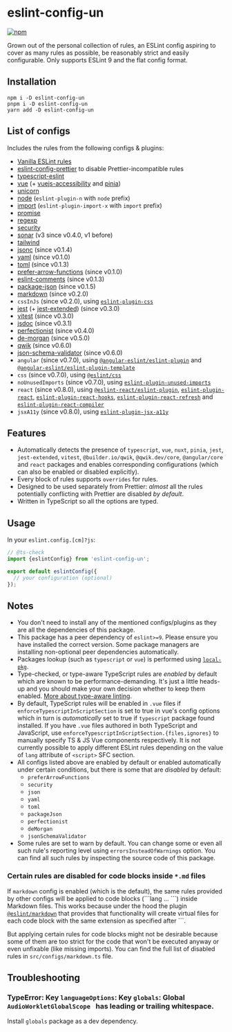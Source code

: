 # eslint-config-un

[![npm](https://img.shields.io/npm/v/eslint-config-un)](https://www.npmjs.com/package/eslint-config-un)

Grown out of the personal collection of rules, an ESLint config aspiring to cover as many rules as possible, be reasonably strict and easily configurable. Only supports ESLint 9 and the flat config format.

## Installation

```shell
npm i -D eslint-config-un
pnpm i -D eslint-config-un
yarn add -D eslint-config-un
```

## List of configs

Includes the rules from the following configs & plugins:
- [Vanilla ESLint rules](https://eslint.org/docs/latest/rules/)
- [eslint-config-prettier](https://www.npmjs.com/package/eslint-config-prettier) to disable Prettier-incompatible rules
- [typescript-eslint](https://typescript-eslint.io/rules/)
- [vue](https://eslint.vuejs.org/rules/) (+ [vuejs-accessibility](https://www.npmjs.com/package/eslint-plugin-vuejs-accessibility) and [pinia](https://www.npmjs.com/package/eslint-plugin-pinia))
- [unicorn](https://www.npmjs.com/package/eslint-plugin-unicorn)
- [node](https://www.npmjs.com/package/eslint-plugin-n) (`eslint-plugin-n` with `node` prefix)
- [import](https://www.npmjs.com/package/eslint-plugin-import-x) (`eslint-plugin-import-x` with `import` prefix)
- [promise](https://www.npmjs.com/package/eslint-plugin-promise)
- [regexp](https://www.npmjs.com/package/eslint-plugin-regexp)
- [security](https://www.npmjs.com/package/eslint-plugin-security)
- [sonar](https://www.npmjs.com/package/eslint-plugin-sonarjs) (v3 since v0.4.0, v1 before)
- [tailwind](https://www.npmjs.com/package/eslint-plugin-tailwindcss)
- [jsonc](https://www.npmjs.com/package/eslint-plugin-jsonc) (since v0.1.4)
- [yaml](https://www.npmjs.com/package/eslint-plugin-yaml) (since v0.1.0)
- [toml](https://www.npmjs.com/package/eslint-plugin-toml) (since v0.1.3)
- [prefer-arrow-functions](https://www.npmjs.com/package/eslint-plugin-prefer-arrow-functions) (since v0.1.0)
- [eslint-comments](https://www.npmjs.com/package/@eslint-community/eslint-plugin-eslint-comments) (since v0.1.3)
- [package-json](https://www.npmjs.com/package/eslint-plugin-package-json) (since v0.1.5)
- [markdown](https://www.npmjs.com/package/@eslint/markdown) (since v0.2.0)
- `cssInJs` (since v0.2.0), using [`eslint-plugin-css`](https://www.npmjs.com/package/eslint-plugin-css)
- [jest](https://www.npmjs.com/package/eslint-plugin-jest) (+ [jest-extended](https://www.npmjs.com/package/eslint-plugin-jest-extended)) (since v0.3.0)
- [vitest](https://www.npmjs.com/package/@vitest/eslint-plugin) (since v0.3.0)
- [jsdoc](https://www.npmjs.com/package/eslint-plugin-jsdoc) (since v0.3.1)
- [perfectionist](https://www.npmjs.com/package/eslint-plugin-perfectionist) (since v0.4.0)
- [de-morgan](https://www.npmjs.com/package/eslint-plugin-de-morgan) (since v0.5.0)
- [qwik](https://www.npmjs.com/package/eslint-plugin-qwik) (since v0.6.0)
- [json-schema-validator](https://www.npmjs.com/package/eslint-plugin-json-schema-validator) (since v0.6.0)
- `angular` (since v0.7.0), using [`@angular-eslint/eslint-plugin`](https://www.npmjs.com/package/@angular-eslint/eslint-plugin) and [`@angular-eslint/eslint-plugin-template`](https://www.npmjs.com/package/@angular-eslint/eslint-plugin-template)
- `css` (since v0.7.0), using [`@eslint/css`](https://www.npmjs.com/package/@eslint/css)
- `noUnusedImports` (since v0.7.0), using [`eslint-plugin-unused-imports`](https://www.npmjs.com/package/eslint-plugin-unused-imports)
- `react` (since v0.8.0), using [`@eslint-react/eslint-plugin`](https://www.npmjs.com/package/@eslint-react/eslint-plugin), [`eslint-plugin-react`](https://www.npmjs.com/package/eslint-plugin-react), [`eslint-plugin-react-hooks`](https://www.npmjs.com/package/eslint-plugin-react-hooks), [`eslint-plugin-react-refresh`](https://www.npmjs.com/package/eslint-plugin-react-refresh) and [`eslint-plugin-react-compiler`](https://www.npmjs.com/package/eslint-plugin-react-compiler)
- `jsxA11y` (since v0.8.0), using [`eslint-plugin-jsx-a11y`](https://www.npmjs.com/package/eslint-plugin-jsx-a11y)

## Features

- Automatically detects the presence of `typescript`, `vue`, `nuxt`, `pinia`, `jest`, `jest-extended`, `vitest`, `@builder.io/qwik`, `@qwik.dev/core`, `@angular/core` and `react` packages and enables corresponding configurations (which can also be enabled or disabled explicitly).
- Every block of rules supports `overrides` for rules.
- Designed to be used separately from Prettier: *almost* all the rules potentially conflicting with Prettier are disabled *by default*.
- Written in TypeScript so all the options are typed.

## Usage

In your `eslint.config.[cm]?js`:

```js
// @ts-check
import {eslintConfig} from 'eslint-config-un';

export default eslintConfig({
  // your configuration (optional)
});
```

## Notes

- You don't need to install any of the mentioned configs/plugins as they are all the dependencies of this package.
- This package has a peer dependency of `eslint>=9`. Please ensure you have installed the correct version. Some package managers are installing non-optional peer dependencies automatically.
- Packages lookup (such as `typescript` or `vue`) is performed using [`local-pkg`](https://www.npmjs.com/package/local-pkg).
- Type-checked, or type-aware TypeScript rules are *enabled* by default which are known to be performance-demanding. It's just a little heads-up and you should make your own decision whether to keep them enabled. [More about type-aware linting](https://typescript-eslint.io/getting-started/typed-linting).
- By default, TypeScript rules will be enabled in `.vue` files if `enforceTypescriptInScriptSection` is set to true in vue's config options which in turn is *automatically* set to true if `typescript` package found installed. If you have `.vue` files authored in both TypeScript and JavaScript, use `enforceTypescriptInScriptSection.{files,ignores}` to manually specify TS & JS Vue components respectively. It is not currently possible to apply different ESLint rules depending on the value of `lang` attribute of `<script>` SFC section.
- All configs listed above are enabled by default or enabled automatically under certain conditions, but there is some that are *disabled* by default:
  - `preferArrowFunctions`
  - `security`
  - `json`
  - `yaml`
  - `toml`
  - `packageJson`
  - `perfectionist`
  - `deMorgan`
  - `jsonSchemaValidator`
- Some rules are set to warn by default. You can change some or even all such rule's reporting level using `errorsInsteadOfWarnings` option. You can find all such rules by inspecting the source code of this package.

### Certain rules are disabled for code blocks inside `*.md` files

If `markdown` config is enabled (which is the default), the same rules provided by other configs will be applied to code blocks (\```lang ... \```) inside Markdown files. This works because under the hood the plugin [`@eslint/markdown`](https://www.npmjs.com/package/@eslint/markdown) that provides that functionality will create virtual files for each code block with the same extension as specified after ```.

But applying certain rules for code blocks might not be desirable because some of them are too strict for the code that won't be executed anyway or even unfixable (like missing imports). You can find the full list of disabled rules in `src/configs/markdown.ts` file.

## Troubleshooting

### TypeError: Key `languageOptions`: Key `globals`: Global `AudioWorkletGlobalScope ` has leading or trailing whitespace.

Install `globals` package as a dev dependency.